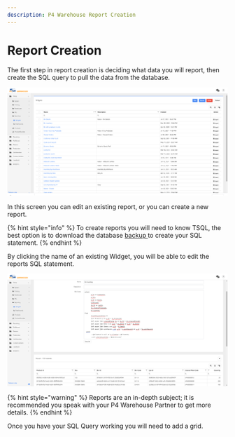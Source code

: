 ```yaml
---
description: P4 Warehouse Report Creation
---
```


# Report Creation

The first step in report creation is deciding what data you will report, then create the SQL query to pull the data from the database.

![P4 Warehouse Widget List](<../../.gitbook/assets/image (258).png>)

In this screen you can edit an existing report, or you can create a new report.

{% hint style="info" %}
To create reports you will need to know TSQL, the best option is to download the database [backup ](../../setup/reports-and-kpi/database-backups.md)to create your SQL statement.
{% endhint %}

By clicking the name of an existing Widget, you will be able to edit the reports SQL statement.

![P4 Warehouse SQL reports Querry](<../../.gitbook/assets/image (160).png>)

{% hint style="warning" %}
Reports are an in-depth subject; it is recommended you speak with your P4 Warehouse Partner to get more details.
{% endhint %}

Once you have your SQL Query working you will need to add a grid.



